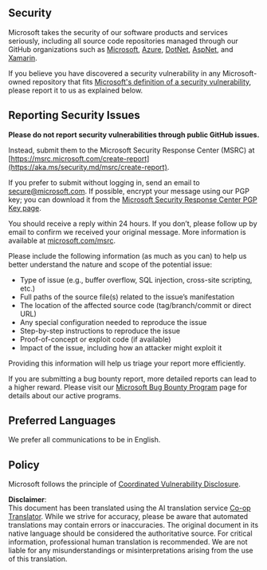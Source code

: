 <!--
CO_OP_TRANSLATOR_METADATA:
{
  "original_hash": "cc205495d4eace1fabcdee963024069f",
  "translation_date": "2025-05-06T17:32:38+00:00",
  "source_file": "SECURITY.md",
  "language_code": "en"
}
-->
## Security

Microsoft takes the security of our software products and services seriously, including all source code repositories managed through our GitHub organizations such as [Microsoft](https://github.com/Microsoft), [Azure](https://github.com/Azure), [DotNet](https://github.com/dotnet), [AspNet](https://github.com/aspnet), and [Xamarin](https://github.com/xamarin).

If you believe you have discovered a security vulnerability in any Microsoft-owned repository that fits [Microsoft's definition of a security vulnerability](https://aka.ms/security.md/definition), please report it to us as explained below.

## Reporting Security Issues

**Please do not report security vulnerabilities through public GitHub issues.**

Instead, submit them to the Microsoft Security Response Center (MSRC) at [https://msrc.microsoft.com/create-report](https://aka.ms/security.md/msrc/create-report).

If you prefer to submit without logging in, send an email to [secure@microsoft.com](mailto:secure@microsoft.com). If possible, encrypt your message using our PGP key; you can download it from the [Microsoft Security Response Center PGP Key page](https://aka.ms/security.md/msrc/pgp).

You should receive a reply within 24 hours. If you don’t, please follow up by email to confirm we received your original message. More information is available at [microsoft.com/msrc](https://www.microsoft.com/msrc).

Please include the following information (as much as you can) to help us better understand the nature and scope of the potential issue:

  * Type of issue (e.g., buffer overflow, SQL injection, cross-site scripting, etc.)
  * Full paths of the source file(s) related to the issue’s manifestation
  * The location of the affected source code (tag/branch/commit or direct URL)
  * Any special configuration needed to reproduce the issue
  * Step-by-step instructions to reproduce the issue
  * Proof-of-concept or exploit code (if available)
  * Impact of the issue, including how an attacker might exploit it

Providing this information will help us triage your report more efficiently.

If you are submitting a bug bounty report, more detailed reports can lead to a higher reward. Please visit our [Microsoft Bug Bounty Program](https://aka.ms/security.md/msrc/bounty) page for details about our active programs.

## Preferred Languages

We prefer all communications to be in English.

## Policy

Microsoft follows the principle of [Coordinated Vulnerability Disclosure](https://aka.ms/security.md/cvd).

**Disclaimer**:  
This document has been translated using the AI translation service [Co-op Translator](https://github.com/Azure/co-op-translator). While we strive for accuracy, please be aware that automated translations may contain errors or inaccuracies. The original document in its native language should be considered the authoritative source. For critical information, professional human translation is recommended. We are not liable for any misunderstandings or misinterpretations arising from the use of this translation.
